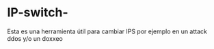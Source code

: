 # IP-switch-
Esta es una herramienta útil para cambiar IPS por ejemplo en un attack ddos y/o un doxxeo 
